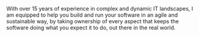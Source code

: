With over 15 years of experience in complex and dynamic IT landscapes, I am
equipped to help you build and run your software in an agile and sustainable
way, by taking ownership of every aspect that keeps the software doing what you
expect it to do, out there in the real world.
